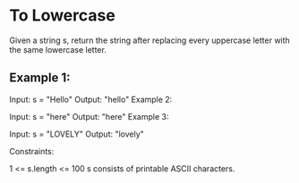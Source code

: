 # To Lowercase

Given a string s, return the string after replacing every uppercase letter with the same lowercase letter.

## Example 1:

Input: s = "Hello"
Output: "hello"
Example 2:

Input: s = "here"
Output: "here"
Example 3:

Input: s = "LOVELY"
Output: "lovely"

Constraints:

1 <= s.length <= 100
s consists of printable ASCII characters.
